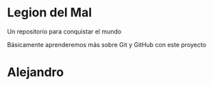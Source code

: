 # Legion del Mal
Un repositorio para conquistar el mundo

Básicamente aprenderemos más sobre Git y GitHub con este proyecto

# Alejandro